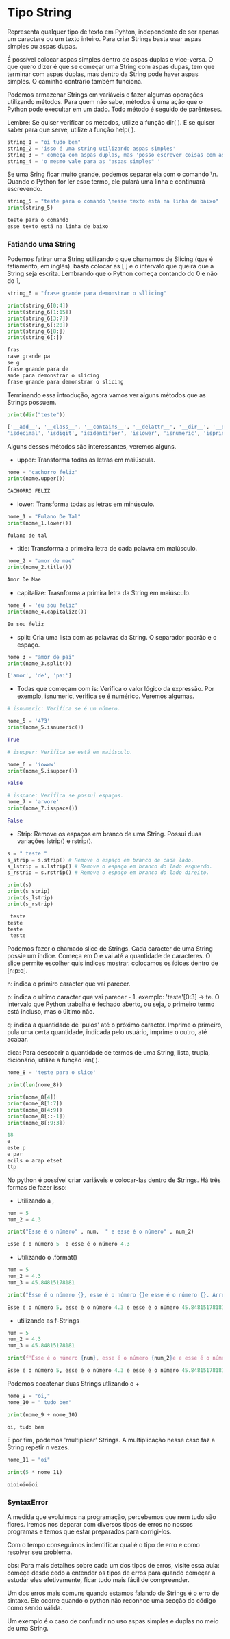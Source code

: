 # Tipo String

Representa qualquer tipo de texto em Pyhton, independente de ser apenas um caractere ou um texto inteiro. Para criar Strings basta usar aspas simples ou aspas dupas.

É possível colocar aspas simples dentro de aspas duplas e vice-versa. O que quero dizer é que se começar uma String com aspas dupas, tem que terminar com aspas duplas, mas dentro da String pode haver aspas simples. O caminho contrário também funciona.

Podemos armazenar Strings em variáveis e fazer algumas operações utilizando métodos. Para quem não sabe, métodos é uma ação que o Python pode execultar em um dado. Todo método é seguido de parênteses. 

Lembre: Se quiser verificar os métodos, utilize a função dir( ). E se quiser saber para que serve, utilize a função help( ).

```python
string_1 = "oi tudo bem"
string_2 = 'isso é uma string utilizando aspas simples'
string_3 = " começa com aspas duplas, mas 'posso escrever coisas com aspas simples dentro das aspas duplas', mas tenho que terminar com aspas duplas "
string_4 = 'o mesmo vale para as "aspas simples" '
```

Se uma Sring ficar muito grande, podemos separar ela com o comando \n. Quando o Python for ler esse termo, ele pulará uma linha e continuará escrevendo.

```python
string_5 = "teste para o comando \nesse texto está na linha de baixo"
print(string_5)
```

```python
teste para o comando
esse texto está na linha de baixo
```

### Fatiando uma String

Podemos fatirar uma String utilizando o que chamamos de Slicing (que é fatiamento, em inglês). basta colocar as [ ] e o intervalo que 
queira que a String seja escrita. Lembrando que o Python começa contando do 0 e não do 1,

```Python
string_6 = "frase grande para demonstrar o sllicing"

print(string_6[0:4])
print(string_6[1:15])
print(string_6[3:7])
print(string_6[:20])
print(string_6[8:])
print(string_6[:])

```
```Python
fras
rase grande pa
se g
frase grande para de
ande para demonstrar o slicing
frase grande para demonstrar o slicing
```

Terminando essa introdução, agora vamos ver alguns métodos que as Strings possuem.

```python
print(dir("teste"))
```

```python
['__add__', '__class__', '__contains__', '__delattr__', '__dir__', '__doc__', '__eq__', '__format__', '__ge__', '__getattribute__', '__getitem__', '__getnewargs__', '__gt__', '__hash__', '__init__', '__init_subclass__', '__iter__', '__le__', '__len__', '__lt__', '__mod__', '__mul__', '__ne__', '__new__', '__reduce__', '__reduce_ex__', '__repr__', '__rmod__', '__rmul__', '__setattr__', '__sizeof__', '__str__', '__subclasshook__', 'capitalize', 'casefold', 'center', 'count', 'encode', 'endswith', 'expandtabs', 'find', 'format', 'format_map', 'index', 'isalnum', 'isalpha', 'isascii',
'isdecimal', 'isdigit', 'isidentifier', 'islower', 'isnumeric', 'isprintable', 'isspace', 'istitle', 'isupper', 'join', 'ljust', 'lower', 'lstrip', 'maketrans', 'partition', 'replace', 'rfind', 'rindex', 'rjust', 'rpartition', 'rsplit', 'rstrip', 'split', 'splitlines', 'startswith', 'strip', 'swapcase', 'title', 'translate', 'upper', 'zfill']

```

Alguns desses métodos são interessantes, veremos alguns.

* upper: Transforma todas as letras em maiúscula.

```python
nome = "cachorro feliz"
print(nome.upper())
```

```python
CACHORRO FELIZ
```

* lower: Transforma todas as letras em minúsculo.

```python
nome_1 = "Fulano De Tal"
print(nome_1.lower())
```

```python
fulano de tal
```

* title: Transforma a primeira letra de cada palavra em maiúsculo.

```python
nome_2 = "amor de mae"
print(nome_2.title())
```

```python
Amor De Mae
```

* capitalize: Trasnforma a primira letra da String em maiúsculo.

```python
nome_4 = 'eu sou feliz'
print(nome_4.capitalize())
```

```python
Eu sou feliz
```

* split: Cria uma lista com as palavras da String. O separador padrão e o espaço.

```python
nome_3 = "amor de pai"
print(nome_3.split())
```

```python
['amor', 'de', 'pai']
```

* Todas que começam com is: Verifica o valor lógico da expressão. Por exemplo, isnumeric, verifica se é numérico. Veremos algumas.

```python
# isnumeric: Verifica se é um número.

nome_5 = '473'
print(nome_5.isnumeric())
```

```python
True
```

```python
# isupper: Verifica se está em maiúsculo.

nome_6 = 'iowww'
print(nome_5.isupper())
```

```python
False
```
```python
# isspace: Verifica se possui espaços.
nome_7 = 'arvore'
print(nome_7.isspace())
```

```python
False
```

* Strip: Remove os espaços em branco de uma String. Possui duas variações lstrip() e rstrip(). 

```python
s = " teste "
s_strip = s.strip() # Remove o espaço em branco de cada lado.
s_lstrip = s.lstrip() # Remove o espaço em branco do lado esquerdo.
s_rstrip = s.rstrip() # Remove o espaço em branco do lado direito.

print(s)
print(s_strip)
print(s_lstrip)
print(s_rstrip)
```

```python
 teste 
teste
teste 
 teste
```

Podemos fazer o chamado slice de Strings. Cada caracter de uma String possie um índice. Começa em 0 e vai até a quantidade de caracteres. O slice permite escolher quis indices mostrar. colocamos os ídices dentro de [n:p:q].

n: indica o primiro caracter que vai parecer.

p: indica o ultimo caracter que vai parecer - 1. exemplo: 'teste'[0:3] -> te. O intervalo que Python trabalha é fechado aberto, ou seja, o primeiro termo está incluso, mas o último não.

q: indica a quantidade de 'pulos' até o próximo caracter. Imprime o primeiro, pula uma certa quantidade, indicada pelo usuário, imprime o outro, até acabar.

dica: Para descobrir a quantidade de termos de uma String, lista, trupla, dicionário, utilize a função len( ).

```python
nome_8 = 'teste para o slice'

print(len(nome_8))

print(nome_8[4]) 
print(nome_8[1:7])
print(nome_8[4:9])
print(nome_8[::-1])
print(nome_8[:9:3])
```

```python
18
e
este p
e par
ecils o arap etset
ttp
```

No python é possível criar variáveis e colocar-las dentro de Strings. Há três formas de fazer isso:

* Utilizando a ,

```python
num = 5
num_2 = 4.3

print("Esse é o número" , num,  " e esse é o número" , num_2)
```

```python
Esse é o número 5  e esse é o número 4.3
```

* Utilizando o .format()

```python
num = 5
num_2 = 4.3
num_3 = 45.84815178181

print("Esse é o número {}, esse é o número {}e esse é o número {}. Arredondando o tereiro número, temos: {:.2f}".format(num, num_2, num3, num3)) # :.2f arredonda número real para duas casas decimais.
```

```python
Esse é o número 5, esse é o número 4.3 e esse é o número 45.84815178181. Arredondando o tereiro número, temos: 45.85
```

* utilizando as f-Strings

```python
num = 5
num_2 = 4.3
num_3 = 45.84815178181

print(f'Esse é o número {num}, esse é o número {num_2}e e esse é o número {num_3}. Arredondando o tereiro número, temos: {round(num_3, 2)}') # round() arredonda número real para quantas casas decimais quisermos.
```

```python
Esse é o número 5, esse é o número 4.3 e esse é o número 45.84815178181. Arredondando o tereiro número, temos: 45.85
```

Podemos cocatenar duas Strings utlizando o +

```python
nome_9 = "oi,"
nome_10 = " tudo bem"

print(nome_9 + nome_10)
```

```python
oi, tudo bem
```

E por fim, podemos 'multiplicar' Strings. A multiplicação nesse caso faz a String repetir n vezes.

```python
nome_11 = "oi"

print(5 * nome_11)
```

```python
oioioioioi
```
### SyntaxError

A medida que evoluimos na programação, percebemos que nem tudo são flores. Iremos nos deparar
com diversos tipos de erros no nossos programas e temos que estar preparados para corrigi-los.

Com o tempo conseguimos indentificar qual é o tipo de erro e como resolver seu problema.

obs: Para mais detalhes sobre cada um dos tipos de erros, visite essa aula:
começe desde cedo a entender os tipos de erros para quando começar a estudar eles efetivamente, ficar tudo mais fácil de compreender.

Um dos erros mais comuns quando estamos falando de Strings é o erro de sintaxe. Ele ocorre
quando o python não reconhce uma secção do código como sendo válida. 

Um exemplo é o caso de confundir no uso aspas simples e duplas no meio de uma String.
